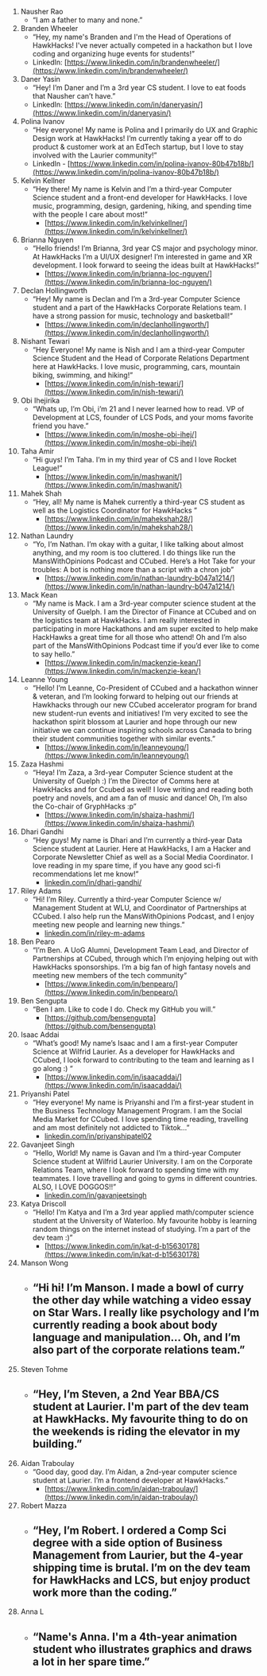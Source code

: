 1. Nausher Rao
    - “I am a father to many and none.”
2. Branden Wheeler
    - “Hey, my name's Branden and I'm the Head of Operations of HawkHacks! I've never actually competed in a hackathon but I love coding and organizing huge events for students!”
    - LinkedIn: [https://www.linkedin.com/in/brandenwheeler/](https://www.linkedin.com/in/brandenwheeler/)
3. Daner Yasin
    - “Hey! I’m Daner and I’m a 3rd year CS student. I love to eat foods that Nausher can’t have.”
    - LinkedIn: [https://www.linkedin.com/in/daneryasin/](https://www.linkedin.com/in/daneryasin/)
4. Polina Ivanov
    - “Hey everyone! My name is Polina and I primarily do UX and Graphic Design work at HawkHacks! I’m currently taking a year off to do product & customer work at an EdTech startup, but I love to stay involved with the Laurier community!”
    - LinkedIn - [https://www.linkedin.com/in/polina-ivanov-80b47b18b/](https://www.linkedin.com/in/polina-ivanov-80b47b18b/)
5. Kelvin Kellner
    - “Hey there! My name is Kelvin and I’m a third-year Computer Science student and a front-end developer for HawkHacks. I love music, programming, design, gardening, hiking, and spending time with the people I care about most!”
        - [https://www.linkedin.com/in/kelvinkellner/](https://www.linkedin.com/in/kelvinkellner/)
6. Brianna Nguyen
    - “Hello friends! I’m Brianna, 3rd year CS major and psychology minor. At HawkHacks I’m a UI/UX designer! I’m interested in game and XR development. I look forward to seeing the ideas built at HawkHacks!”
        - [https://www.linkedin.com/in/brianna-loc-nguyen/](https://www.linkedin.com/in/brianna-loc-nguyen/)
7. Declan Hollingworth
    - “Hey! My name is Declan and I’m a 3rd-year Computer Science student and a part of the HawkHacks Corporate Relations team. I have a strong passion for music, technology and basketball!”
        - [https://www.linkedin.com/in/declanhollingworth/](https://www.linkedin.com/in/declanhollingworth/)
8. Nishant Tewari
    - “Hey Everyone! My name is Nish and I am a third-year Computer Science Student and the Head of Corporate Relations Department here at HawkHacks. I love music, programming, cars, mountain biking, swimming, and hiking!”
        - [https://www.linkedin.com/in/nish-tewari/](https://www.linkedin.com/in/nish-tewari/)
9. Obi Ihejirika
    - “Whats up, I’m Obi, i’m 21 and I never learned how to read. VP of Development at LCS, founder of LCS Pods, and your moms favorite friend you have.”
        - [https://www.linkedin.com/in/moshe-obi-ihej/](https://www.linkedin.com/in/moshe-obi-ihej/)
10. Taha Amir
    - “Hi guys! I’m Taha. I’m in my third year of CS and I love Rocket League!”
        - [https://www.linkedin.com/in/mashwanit/](https://www.linkedin.com/in/mashwanit/)
11. Mahek Shah
    - “Hey, all! My name is Mahek currently a third-year CS student as well as the Logistics Coordinator for HawkHacks ”
        - [https://www.linkedin.com/in/mahekshah28/](https://www.linkedin.com/in/mahekshah28/)
12. Nathan Laundry
    - “Yo, I’m Nathan. I’m okay with a guitar, I like talking about almost anything, and my room is too cluttered. I do things like run the MansWithOpinions Podcast and CCubed. Here’s a Hot Take for your troubles: A bot is nothing more than a script with a chron job”
        - [https://www.linkedin.com/in/nathan-laundry-b047a1214/](https://www.linkedin.com/in/nathan-laundry-b047a1214/)
13. Mack Kean
    - “My name is Mack. I am a 3rd-year computer science student at the University of Guelph. I am the Director of Finance at CCubed and on the logistics team at HawkHacks. I am really interested in participating in more Hackathons and am super excited to help make HackHawks a great time for all those who attend! Oh and I’m also part of the MansWithOpinions Podcast time if you’d ever like to come to say hello.”
        - [https://www.linkedin.com/in/mackenzie-kean/](https://www.linkedin.com/in/mackenzie-kean/)
14. Leanne Young
    - “Hello! I’m Leanne, Co-President of CCubed and a hackathon winner & veteran, and I’m looking forward to helping out our friends at Hawkhacks through our new CCubed accelerator program for brand new student-run events and initiatives! I’m very excited to see the hackathon spirit blossom at Laurier and hope through our new initiative we can continue inspiring schools across Canada to bring their student communities together with similar events.”
        - [https://www.linkedin.com/in/leanneyoung/](https://www.linkedin.com/in/leanneyoung/)
15. Zaza Hashmi
    - “Heya! I’m Zaza, a 3rd-year Computer Science student at the University of Guelph :) I’m the Director of Comms here at HawkHacks and for Ccubed as well! I love writing and reading both poetry and novels, and am a fan of music and dance! Oh, I’m also the Co-chair of GryphHacks :p”
        - [https://www.linkedin.com/in/shaiza-hashmi/](https://www.linkedin.com/in/shaiza-hashmi/)
16. Dhari Gandhi
    - “Hey guys! My name is Dhari and I’m currently a third-year Data Science student at Laurier. Here at HawkHacks, I am a Hacker and Corporate Newsletter Chief as well as a Social Media Coordinator. I love reading in my spare time, if you have any good sci-fi recommendations let me know!”
        - [linkedin.com/in/dhari-gandhi/](http://www.linkedin.com/in/dhari-gandhi/)
17. Riley Adams
    - “Hi! I’m Riley. Currently a third-year Computer Science w/ Management Student at WLU, and Coordinator of Partnerships at CCubed. I also help run the MansWithOpinions Podcast, and I enjoy meeting new people and learning new things.”
        - [linkedin.com/in/riley-m-adams](http://www.linkedin.com/in/riley-m-adams)
18. Ben Pearo
    - “I’m Ben. A UoG Alumni, Development Team Lead, and Director of Partnerships at CCubed, through which I’m enjoying helping out with HawkHacks sponsorships. I’m a big fan of high fantasy novels and meeting new members of the tech community”
        - [https://www.linkedin.com/in/benpearo/](https://www.linkedin.com/in/benpearo/)
19. Ben Sengupta
    - “Ben I am. Like to code I do. Check my GitHub you will.”
        - [https://github.com/bensengupta](https://github.com/bensengupta)
20. Isaac Addai
    - “What’s good! My name’s Isaac and I am a first-year Computer Science at Wilfrid Laurier. As a developer for HawkHacks and CCubed, I look forward to contributing to the team and learning as I go along :) “
        - [https://www.linkedin.com/in/isaacaddai/](https://www.linkedin.com/in/isaacaddai/)
21. Priyanshi Patel
    - “Hey everyone! My name is Priyanshi and I’m a first-year student in the Business Technology Management Program. I am the Social Media Market for CCubed. I love spending time reading, travelling and am most definitely not addicted to Tiktok…”
        - [linkedin.com/in/priyanshipatel02](http://www.linkedin.com/in/priyanshipatel02)
22. Gavanjeet Singh
    - “Hello, World! My name is Gavan and I’m a third-year Computer Science student at Wilfrid Laurier University. I am on the Corporate Relations Team, where I look forward to spending time with my teammates. I love travelling and going to gyms in different countries. ALSO, I LOVE DOGGOS!!”
        - [linkedin.com/in/gavanjeetsingh](http://www.linkedin.com/in/gavanjeetsingh)
23. Katya Driscoll
    - “Hello! I’m Katya and I’m a 3rd year applied math/computer science student at the University of Waterloo. My favourite hobby is learning random things on the internet instead of studying. I’m a part of the dev team :)”
        - [https://www.linkedin.com/in/kat-d-b15630178](https://www.linkedin.com/in/kat-d-b15630178)
24. Manson Wong
    - “Hi hi! I’m Manson. I made a bowl of curry the other day while watching a video essay on Star Wars. I really like psychology and I’m currently reading a book about body language and manipulation… Oh, and I’m also part of the corporate relations team.”
        -
25. Steven Tohme
    - “Hey, I’m Steven, a 2nd Year BBA/CS student at Laurier. I'm part of the dev team at HawkHacks. My favourite thing to do on the weekends is riding the elevator in my building.”
        -
26. Aidan Traboulay
    - “Good day, good day. I’m Aidan, a 2nd-year computer science student at Laurier. I’m a frontend developer at HawkHacks.”
        - [https://www.linkedin.com/in/aidan-traboulay/](https://www.linkedin.com/in/aidan-traboulay/)
27. Robert Mazza
    - “Hey, I’m Robert. I ordered a Comp Sci degree with a side option of Business Management from Laurier, but the 4-year shipping time is brutal. I’m on the dev team for HawkHacks and LCS, but enjoy product work more than the coding.”
        -
28. Anna L
    - “Name's Anna. I'm a 4th-year animation student who illustrates graphics and draws a lot in her spare time.”
        -
